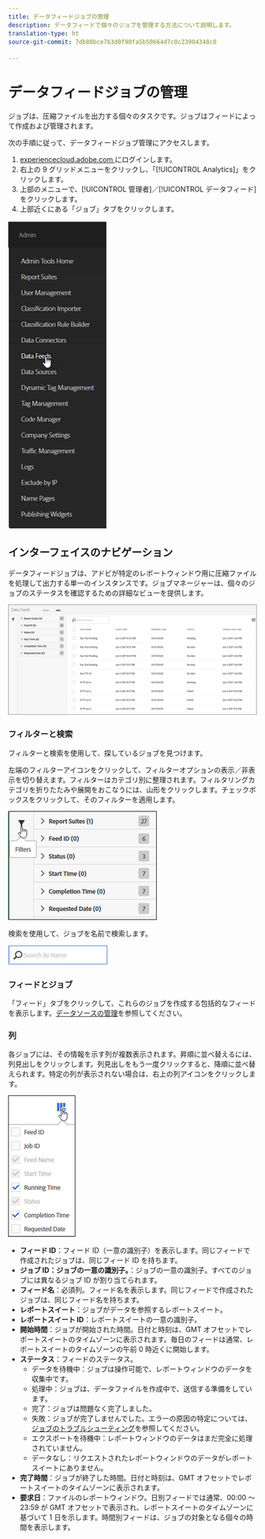 ```yaml
---
title: データフィードジョブの管理
description: データフィードで個々のジョブを管理する方法について説明します。
translation-type: ht
source-git-commit: 7db88bce7b3d0f90fa5b50664d7c0c23904348c0

---
```



# データフィードジョブの管理

ジョブは、圧縮ファイルを出力する個々のタスクです。ジョブはフィードによって作成および管理されます。

次の手順に従って、データフィードジョブ管理にアクセスします。

1. [experiencecloud.adobe.com ](https://experiencecloud.adobe.com)にログインします。
2. 右上の 9 グリッドメニューをクリックし、「[!UICONTROL Analytics]」をクリックします。
3. 上部のメニューで、[!UICONTROL 管理者]／[!UICONTROL データフィード]をクリックします。
4. 上部近くにある「ジョブ」タブをクリックします。

![データフィードメニュー](assets/AdminMenu.png)

## インターフェイスのナビゲーション

データフィードジョブは、アドビが特定のレポートウィンドウ用に圧縮ファイルを処理して出力する単一のインスタンスです。ジョブマネージャーは、個々のジョブのステータスを確認するための詳細なビューを提供します。

![ジョブ](assets/jobs.jpg)

### フィルターと検索

フィルターと検索を使用して、探しているジョブを見つけます。

左端のフィルターアイコンをクリックして、フィルターオプションの表示／非表示を切り替えます。フィルターはカテゴリ別に整理されます。フィルタリングカテゴリを折りたたみや展開をおこなうには、山形をクリックします。チェックボックスをクリックして、そのフィルターを適用します。

![フィルター](assets/jobs-filter.jpg)

検索を使用して、ジョブを名前で検索します。

![検索](assets/search.jpg)

### フィードとジョブ

「フィード」タブをクリックして、これらのジョブを作成する包括的なフィードを表示します。[データソースの管理](df-manage-feeds.md)を参照してください。

### 列

各ジョブには、その情報を示す列が複数表示されます。昇順に並べ替えるには、列見出しをクリックします。列見出しをもう一度クリックすると、降順に並べ替えられます。特定の列が表示されない場合は、右上の列アイコンをクリックします。

![列アイコン](assets/job-cols.jpg)

* **フィード ID**：フィード ID（一意の識別子）を表示します。同じフィードで作成されたジョブは、同じフィード ID を持ちます。
* **ジョブ ID：ジョブの一意の識別子。**：ジョブの一意の識別子。すべてのジョブには異なるジョブ ID が割り当てられます。
* **フィード名**：必須列。フィード名を表示します。同じフィードで作成されたジョブは、同じフィード名を持ちます。
* **レポートスイート**：ジョブがデータを参照するレポートスイート。
* **レポートスイート ID**：レポートスイートの一意の識別子。
* **開始時間**：ジョブが開始された時間。日付と時刻は、GMT オフセットでレポートスイートのタイムゾーンに表示されます。毎日のフィードは通常、レポートスイートのタイムゾーンの午前 0 時近くに開始します。
* **ステータス**：フィードのステータス。
   * データを待機中：ジョブは操作可能で、レポートウィンドウのデータを収集中です。
   * 処理中：ジョブは、データファイルを作成中で、送信する準備をしています。
   * 完了：ジョブは問題なく完了しました。
   * 失敗：ジョブが完了しませんでした。エラーの原因の特定については、[ジョブのトラブルシューティング](jobs-troubleshooting.md)を参照してください。
   * エクスポートを待機中：レポートウィンドウのデータはまだ完全に処理されていません。
   * データなし：リクエストされたレポートウィンドウのデータがレポートスイートにありません。
* **完了時間**：ジョブが終了した時間。日付と時刻は、GMT オフセットでレポートスイートのタイムゾーンに表示されます。
* **要求日**：ファイルのレポートウィンドウ。日別フィードでは通常、00:00 ～ 23:59 が GMT オフセットで表示され、レポートスイートのタイムゾーンに基づいて 1 日を示します。時間別フィードは、ジョブの対象となる個々の時間を表示します。
